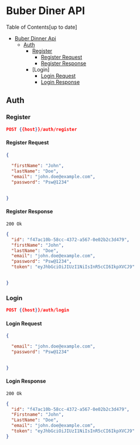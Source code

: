 
# Buber Diner API

Table of Contents[up to date]
- [Buber Dinner Api](#buber-diner-api)
    - [Auth](#auth)
        - [Register](#register)
            - [Register Request](#register-request)
            - [Register Response](#register-response)
        - [Login]
            - [Login Request](#login-request)
            - [Login Response](#login-response)


## Auth


### Register
```Json
POST {{host}}/auth/register
```

#### Register Request
```Json
{
 
  "firstName": "John",
  "lastName": "Doe",
  "email": "john.doe@example.com",
  "password": "Psw@1234"

  
}
```
#### Register Response
```Js
200 Ok
```
```Json
{
  "id": "f47ac10b-58cc-4372-a567-0e02b2c3d479",
  "firstName": "John",
  "lastName": "Doe",
  "email": "john.doe@example.com",
  "password": "Psw@1234",
  "token": "eyJhbGciOiJIUzI1NiIsInR5cCI6IkpXVCJ9"

  
}
```

### Login
```Json
POST {{host}}/auth/login
```
#### Login Request

```Json
{

  "email": "john.doe@example.com",
  "password": "Psw@1234"

  
}
```

#### Login Response
```Js
200 Ok
```
```Json
{
  "id": "f47ac10b-58cc-4372-a567-0e02b2c3d479",
  "Firstname": "John",
  "LastName": "Doe",
  "email": "john.doe@example.com",
  "token": "eyJhbGciOiJIUzI1NiIsInR5cCI6IkpXVCJ9"
}
```